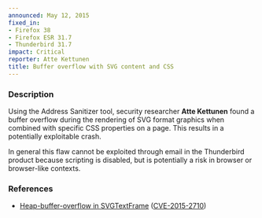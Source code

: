 ```yaml
---
announced: May 12, 2015
fixed_in:
- Firefox 38
- Firefox ESR 31.7
- Thunderbird 31.7
impact: Critical
reporter: Atte Kettunen
title: Buffer overflow with SVG content and CSS
---
```


<h3>Description</h3>

<p>Using the Address Sanitizer tool, security researcher <strong>Atte
Kettunen</strong> found a buffer overflow during the rendering of SVG format
graphics when combined with specific CSS properties on a page. This results in a
potentially exploitable crash.
</p>

<p class="note">In general this flaw cannot be exploited through email in the
Thunderbird product because scripting is disabled, but is potentially a risk in
browser or browser-like contexts.</p>

<h3>References</h3>

<ul>
  <li><a href="https://bugzilla.mozilla.org/show_bug.cgi?id=1149542">
       Heap-buffer-overflow in SVGTextFrame</a>
(<a href="http://cve.mitre.org/cgi-bin/cvename.cgi?name=CVE-2015-2710"
class="ex-ref">CVE-2015-2710</a>)</li>
</ul>



